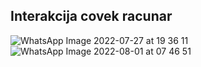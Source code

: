 Interakcija covek racunar
----------------------------


![WhatsApp Image 2022-07-27 at 19 36 11](https://user-images.githubusercontent.com/86067688/182080288-d4cb5f7f-c57e-487c-8fcc-ec706bffed0d.jpeg)
![WhatsApp Image 2022-08-01 at 07 46 51](https://user-images.githubusercontent.com/86067688/182080509-686985a0-a003-4a90-b6aa-c0c3d0308d28.jpeg)
